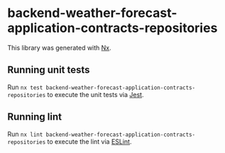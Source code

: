 # backend-weather-forecast-application-contracts-repositories

This library was generated with [Nx](https://nx.dev).

## Running unit tests

Run `nx test backend-weather-forecast-application-contracts-repositories` to execute the unit tests via [Jest](https://jestjs.io).

## Running lint

Run `nx lint backend-weather-forecast-application-contracts-repositories` to execute the lint via [ESLint](https://eslint.org/).
